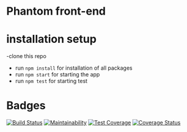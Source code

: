 # Phantom front-end

# installation setup

-clone this repo 
- run `npm install` for installation of all packages
- run `npm start` for starting the app
- run `npm test` for starting test


# Badges

[![Build Status](https://travis-ci.com/atlp-rwanda/eagles-phantom-frontend.svg?branch=ch-setup-testing-environment-%23F82ebvCI)](https://travis-ci.com/atlp-rwanda/eagles-phantom-frontend)
[![Maintainability](https://api.codeclimate.com/v1/badges/01d0de2122241e34a3a2/maintainability)](https://codeclimate.com/github/atlp-rwanda/eagles-phantom-frontend/maintainability)
[![Test Coverage](https://api.codeclimate.com/v1/badges/01d0de2122241e34a3a2/test_coverage)](https://codeclimate.com/github/atlp-rwanda/eagles-phantom-frontend/test_coverage)
[![Coverage Status](https://coveralls.io/repos/github/atlp-rwanda/eagles-phantom-frontend/badge.svg?branch=develop)](https://coveralls.io/github/atlp-rwanda/eagles-phantom-frontend?branch=develop)

